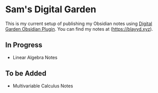 # Sam's Digital Garden
This is my current setup of publishing my Obsidian notes using [Digital Garden Obsidian Plugin](https://github.com/oleeskild/Obsidian-Digital-Garden). You can find my notes at (https://blayyd.xyz).

## In Progress
- Linear Algebra Notes

## To be Added
- Multivariable Calculus Notes
